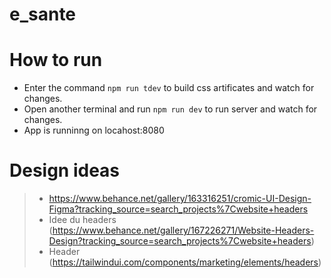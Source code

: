 # e_sante

# How to run
+ Enter the command `npm run tdev` to build css artificates and watch for changes.
+ Open another terminal and run `npm run dev` to run server and watch for changes.
+ App is runninng on locahost:8080

# Design ideas
> + https://www.behance.net/gallery/163316251/cromic-UI-Design-Figma?tracking_source=search_projects%7Cwebsite+headers
> + Idee du headers (https://www.behance.net/gallery/167226271/Website-Headers-Design?tracking_source=search_projects%7Cwebsite+headers)
> + Header (https://tailwindui.com/components/marketing/elements/headers)

